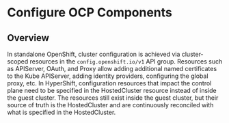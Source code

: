 # Configure OCP Components

## Overview

In standalone OpenShift, cluster configuration is achieved via cluster-scoped resources in the `config.openshift.io/v1`
API group. Resources such as APIServer, OAuth, and Proxy allow adding additional named certificates to the Kube APIServer, 
adding identity providers, configuring the global proxy, etc. In HyperShift, configuration resources that
impact the control plane need to be specified in the HostedCluster resource instead of inside the guest cluster. The
resources still exist inside the guest cluster, but their source of truth is the HostedCluster and are continuously
reconciled with what is specified in the HostedCluster.
